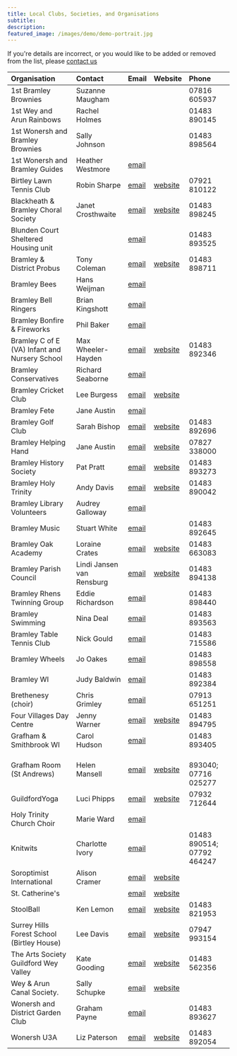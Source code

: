 ```yaml
---
title: Local Clubs, Societies, and Organisations
subtitle: 
description: 
featured_image: /images/demo/demo-portrait.jpg
---
```


If you're details are incorrect, or you would like to be added or removed from the list, please [contact us](/contact)


<!-- Start Issue Table -->

| Organisation | Contact | Email | Website | Phone | 
|:----|:----|:----|:----|:----|
| 1st Bramley Brownies | Suzanne Maugham |  |  | 07816 605937 | 
| 1st Wey and Arun Rainbows | Rachel Holmes |  |  | 01483 890145 | 
| 1st Wonersh and Bramley Brownies | Sally Johnson |  |  | 01483 898564 | 
| 1st Wonersh and Bramley Guides | Heather Westmore | [email](mailto:Guides1stwonbram@outlook.com) |  |  | 
| Birtley Lawn Tennis Club | Robin Sharpe | [email](mailto:robin.sharpe@btinternet.com) | [website](https://www.birtleyltc.org.uk/) | 07921 810122 | 
| Blackheath & Bramley Choral Society  | Janet Crosthwaite | [email](mailto:chairman.bbcs@hotmail.com) | [website](https://www.bandbcs.org.uk/) | 01483 898245 | 
| Blunden Court Sheltered Housing unit  |  | [email](mailto:blundencourt@waverley.gov.uk) |  | 01483 893525 | 
| Bramley & District Probus | Tony Coleman | [email](mailto:tjc66@btinternet.com) | [website](https://probusglobal.org/Clubs/show.php?id=GB-1148/) | 01483 898711 | 
| Bramley Bees | Hans Weijman | [email](mailto:bramleybees@gmail.com) |  |  | 
| Bramley Bell Ringers | Brian Kingshott | [email](mailto:brian.kingshott@btinternet.com) |  |  | 
| Bramley Bonfire & Fireworks | Phil Baker | [email](mailto:philbakerhome@googlemail.com) |  |  | 
| Bramley C of E (VA) Infant and Nursery School | Max Wheeler-Hayden | [email](mailto:office@bramley.surrey.sch.uk) | [website](https://www.bramley.surrey.sch.uk/) | 01483 892346 | 
| Bramley Conservatives | Richard Seaborne | [email](mailto:richardseaborne@aol.com) |  |  | 
| Bramley Cricket Club | Lee Burgess | [email](mailto:leeburgess85@mail.com) | [website](https://bramleycc.cricketclubwebsite.co.uk/) |  | 
| Bramley Fete | Jane Austin | [email](mailto:janewillpage@gmail.com) |  |  | 
| Bramley Golf Club | Sarah Bishop | [email](mailto:sarah@bramleygolfclub.co.uk) | [website](https://www.bramleygolfclub.co.uk/) | 01483 892696 | 
| Bramley Helping Hand | Jane Austin | [email](mailto:bramleyhelpinghand@gmail.com) | [website](https://www.holytrinitybramley.org.uk/564098536968.htm/) | 07827 338000 | 
| Bramley History Society | Pat Pratt | [email](mailto:ericpkp14@gmail.com) | [website](https://www.bramleyhistorysociety.org.uk/) | 01483 893273 | 
| Bramley Holy Trinity | Andy Davis | [email](mailto:office@holytrinitybramley.org.uk) | [website](https://www.holytrinitybramley.org.uk/welcome.htm/) | 01483 890042 | 
| Bramley Library Volunteers | Audrey Galloway | [email](mailto:audreygal@aol.com) |  |  | 
| Bramley Music | Stuart White | [email](mailto:stuartwhite@waitrose.com) |  | 01483 892645 | 
| Bramley Oak Academy | Loraine  Crates | [email](mailto:office@bramleyoak.lseat.org.uk) | [website](https://www.bramleyoakacademy.org.uk/) | 01483 663083 | 
| Bramley Parish Council | Lindi Jansen van Rensburg | [email](mailto:clerk@bramleyparish.co.uk) | [website](https://www.bramleyparish.co.uk) | 01483 894138 | 
| Bramley Rhens Twinning Group | Eddie Richardson | [email](mailto:eerichardson45@gmail.com) |  | 01483 898440 | 
| Bramley Swimming | Nina Deal | [email](mailto:alan.deal5@sky.com) |  | 01483 893563 | 
| Bramley Table Tennis Club | Nick Gould | [email](mailto:gould157@btinternet.com) |  | 01483 715586 | 
| Bramley Wheels | Jo Oakes | [email](mailto:joanneoakes@aol.com) |  | 01483 898558 | 
| Bramley WI | Judy Baldwin | [email](mailto:judy.wickets@btinternet.com) |  | 01483 892384 | 
| Brethenesy (choir) | Chris Grimley | [email](mailto:ChrisGrimley1@outlook.com) |  | 07913 651251 | 
| Four Villages Day Centre | Jenny Warner | [email](mailto:manager@fourvillages.co.uk) | [website](https://www.fourvillages.co.uk/) | 01483 894795 | 
| Grafham & Smithbrook WI | Carol Hudson | [email](mailto:carolmhudson@yahoo.co.uk) |  | 01483 893405 | 
| Grafham Room (St Andrews) | Helen Mansell | [email](mailto:grafham.room@gmail.com) | [website](https://www.grafhamroom.org/) |  	<br>893040; 07716 025277 | 
| GuildfordYoga | Luci Phipps | [email](mailto:luci@guildfordyoga.co.uk) | [website](https://guildfordyoga.co.uk/) | 07932 712644 | 
| Holy Trinity Church Choir | Marie Ward | [email](mailto:marie47ward@hotmail.com) |  |  | 
| Knitwits | Charlotte Ivory | [email](mailto:lotski3@yahoo.co.uk) |  | 01483 890514; 07792 464247 | 
| Soroptimist International | Alison Cramer | [email](mailto:aecramer003@gmail.com) | [website](https://sigbi.org/surrey-hills/) |  | 
| St. Catherine's |  | [email](mailto:schooloffice@stcatherines.info ) | [website](https://www.stcatherines.info/) |  | 
| StoolBall | Ken Lemon | [email](mailto:ttlemon@hotmail.com) | [website](https://www.stoolball.org.uk/guildford/) | 01483 821953 | 
| Surrey Hills Forest School (Birtley House) | Lee Davis | [email](mailto:lee@surreyhillsforestschool.co.uk) | [website](https://surreyhillsforestschool.co.uk/) | 07947 993154 | 
| The Arts Society Guildford Wey Valley | Kate Gooding | [email](mailto:kg@wagl.biz) | [website](https://tasgwv.org.uk/) | 01483 562356 | 
| Wey & Arun Canal Society. | Sally Schupke | [email](mailto:Sally_Schupke@weyandarun.co.uk) | [website](https://weyarun.org.uk/) |  | 
| Wonersh and District Garden Club | Graham Payne | [email](mailto:payne.graham@sky.com) |  | 01483 893627 | 
| Wonersh U3A | Liz Paterson | [email](mailto:lizpaterson@hotmail.com) | [website](https://u3asites.org.uk/wonersh/) | 01483 892054 | 

<!-- End Issue Table -->

